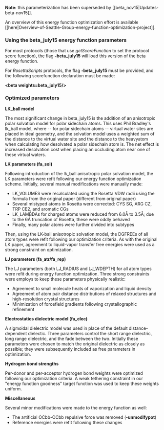 **Note:** this parameterization has been superseded by [[beta_nov15|Updates-beta-nov15]].

An overview of this energy function optimization effort is available [[here|Overview-of-Seattle-Group-energy-function-optimization-project]].

### Using the beta_july15 energy function parameters

For most protocols (those that use _getScoreFunction_ to set the protocol score function), the flag **-beta_july15** will load this version of the beta energy function.

For _RosettaScripts_ protocols, the flag **-beta_july15** must be provided, and the following scorefunction declaration must be made:

**\<beta weights=beta_july15/\>**

### Optimized parameters 

**LK_ball model**

The most significant change in beta_july15 is the addition of an anisotropic polar solvation model for polar sidechain atoms.  This uses Phil Bradley's lk_ball model, where -- for polar sidechain atoms -- virtual water sites are placed in ideal geometry, and the solvation model uses a weighted sum of the distance to the virtual water site and the distance to the heavyatom when calculating how desolvated a polar sidechain atom is.  The net effect is increased desolvation cost when placing an occluding atom near one of these virtual waters.

**LK parameters (fa_sol)**

Following introduction of the lk_ball anisotropic polar solvation model, the LK parameters were refit following our energy function optimization scheme.  Initially, several manual modifications were manually made:
* LK_VOLUMES were recalculated using the Rosetta VDW radii using the formula from the original paper (different from original paper)
* Several mistyped atoms in Rosetta were corrected: CYS SG, ARG CZ, TRP CE2, and aromatic CGs
* LK_LAMBDAs for charged atoms were reduced from 6.0Å to 3.5Å; due to the 6Å truncation of Rosetta, these were oddly behaved
* Finally, many polar atoms were further divided into subtypes

Then, using the LK-ball anisotropic solvation model, the DGFREEs of all atom types were refit following our optimization criteria.  As with the original LK paper, agreement to liquid-vapor transfer free energies were used as a strong constraint on optimization.

**LJ parameters (fa_atr/fa_rep)**

The LJ parameters (both LJ_RADIUS and LJ_WDEPTH) for all atom types were refit during energy function optimization.  Three strong constraints were employs to keep these parameters physically realistic:
* Agreement to small molecule heats of vaporization and liquid density
* Agreement of atom pair distance distributions of relaxed structures and high-resolution crystal structures
* Minimization of forcefield gradients following crystallographic refinement

**Electrostatics dielectric model (fa_elec)**

A sigmoidal dielectric model was used in place of the default distance-dependent dielectic.  Three parameters control the short range dielectric, long range dielectric, and the fade between the two.  Initially these parameters were chosen to match the original dielectric as closely as possible; they were subsequently included as free parameters in optimization.

**Hydrogen bond strengths**

Per-donor and per-acceptor hydrogen bond weights were optimized following our optimization criteria.  A weak tethering constraint in our "energy function goodness" target function was used to keep these weights uniform.

**Miscellaneous**

Several minor modifications were made to the energy function as well:
* The artificial OCbb-OCbb repulsive force was removed (**-unmodifypot**)
* Reference energies were refit following these changes